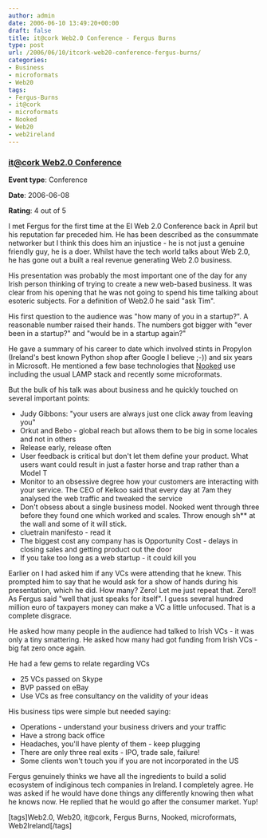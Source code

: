 ```yaml
---
author: admin
date: 2006-06-10 13:49:20+00:00
draft: false
title: it@cork Web2.0 Conference - Fergus Burns
type: post
url: /2006/06/10/itcork-web20-conference-fergus-burns/
categories:
- Business
- microformats
- Web20
tags:
- Fergus-Burns
- it@cork
- microformats
- Nooked
- Web20
- web2ireland
---
```


	

		

### [it@cork Web2.0 Conference](http://itcork.ie/)

				

**Event type**: Conference

		

**Date**: 2006-06-08

				

**Rating**: 4 out of 5

				

I met Fergus for the first time at the EI Web 2.0 Conference back in April but his reputation far preceded him. He has been described as the consummate networker but I think this does him an injustice - he is not just a genuine friendly guy, he is a doer. Whilst have the tech world talks about Web 2.0, he has gone out a built a real revenue generating Web 2.0 business.

His presentation was probably the most important one of the day for any Irish person thinking of trying to create a new web-based business. It was clear from his opening that he was not going to spend his time talking about esoteric subjects. For a definition of Web2.0 he said "ask Tim".

His first question to the audience was "how many of you in a startup?". A reasonable number raised their hands. The numbers got bigger with "ever been in a startup?" and "would be in a startup again?"
 
He gave a summary of his career to date which involved stints in Propylon (Ireland's best known Python shop after Google I believe ;-)) and six years in Microsoft. He mentioned a few base technologies that [Nooked](http://www.nooked.com) use including the usual LAMP stack and recently some microformats.

But the bulk of his talk was about business and he quickly touched on several important points:




  * Judy Gibbons: "your users are always just one click away from leaving you"
  * Orkut and Bebo - global reach but allows them to be big in some locales and not in others
  * Release early, release often
  * User feedback is critical but don't let them define your product. What users want could result in just a faster horse and trap rather than a Model T
  * Monitor to an obsessive degree how your customers are interacting with your service. The CEO of Kelkoo said that every day at 7am they analysed the web traffic and tweaked the service
  * Don't obsess about a single business model. Nooked went through three before they found one which worked and scales.  Throw enough sh** at the wall and some of it will stick.
  * cluetrain manifesto - read it
  * The biggest cost any company has is Opportunity Cost - delays in closing sales and getting product out the door
  * If you take too long as a web startup - it could kill you


Earlier on I had asked him if any VCs were attending that he knew. This prompted him to say that he would ask for a show of hands during his presentation, which he did. How many? Zero! Let me just repeat that. Zero!! As Fergus said "well that just speaks for itself". I guess several hundred million euro of taxpayers money can make a VC a little unfocused. That is a complete disgrace.

He asked how many people in the audience had talked to Irish VCs - it was only a tiny smattering. He asked how many had got funding from Irish VCs - big fat zero once again.

He had a few gems to relate regarding VCs

  * 25 VCs passed on Skype
  * BVP passed on eBay
  * Use VCs as free consultancy on the validity of your ideas


His business tips were simple but needed saying:


  * Operations - understand your business drivers and your traffic
  * Have a strong back office
  * Headaches, you'll have plenty of them - keep plugging
  * There are only three real exits - IPO, trade sale, failure!
  * Some clients won't touch you if you are not incorporated in the US


Fergus genuinely thinks we have all the ingredients to build a solid ecosystem of indiginous tech companies in Ireland. I completely agree. He was asked if he would have done things any differently knowing then what he knows now. He replied that he would go after the consumer market. Yup! 

[tags]Web2.0, Web20, it@cork, Fergus Burns, Nooked, microformats, Web2Ireland[/tags]

					




